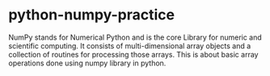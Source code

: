 # python-numpy-practice
NumPy stands for Numerical Python and is the core Library for numeric and scientific computing.
It consists of multi-dimensional array objects and a collection of routines for processing those arrays.
This is about basic array operations done using numpy library in python.
